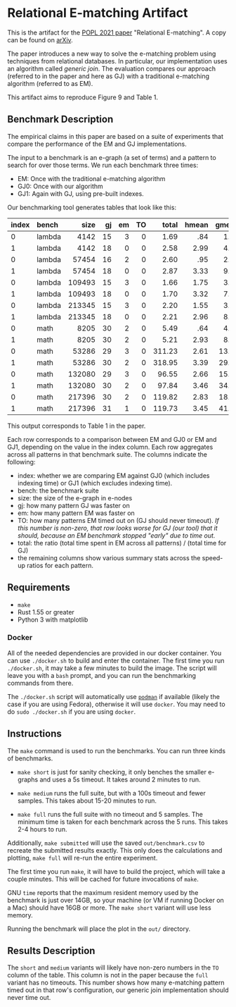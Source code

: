# Relational E-matching Artifact

This is the artifact for the
[POPL 2021 paper](https://popl22.sigplan.org/details/POPL-2022-popl-research-papers/35/Relational-E-Matching)
"Relational E-matching".
A copy can be found on 
[arXiv](https://arxiv.org/abs/2108.02290).

The paper introduces a new way to solve the e-matching problem 
using techniques from relational databases.
In particular, our implementation uses an algorithm called _generic join_.
The evaluation compares our approach (referred to in the paper and here as GJ)
with a traditional e-matching algorithm (referred to as EM).

This artifact aims to reproduce Figure 9 and Table 1.

## Benchmark Description

The empirical claims in this paper are based on a suite 
of experiments that compare the performance of the 
EM and GJ implementations.

The input to a benchmark is 
an e-graph (a set of terms) and 
a pattern to search for over those terms.
We run each benchmark three times:

- EM: Once with the traditional e-matching algorithm
- GJ0: Once with our algorithm
- GJ1: Again with GJ, using pre-built indexes.

Our benchmarking tool generates tables that look like this:

|index|  bench|       size|  gj|  em| TO|   total|    hmean|    gmean|     best|     medn|    worst |
| :-- |   :-- |       --: | --:| --:| --:|    --:|      --:|      --:|      --:|      --:|       --:|
|0|     lambda|       4142|  15|   3|  0|    1.69|      .84|     1.71|    13.62|     1.60|      .12 |
|1|     lambda|       4142|  18|   0|  0|    2.58|     2.99|     4.23|    39.17|     3.68|     1.10 |
|0|     lambda|      57454|  16|   2|  0|    2.60|      .95|     2.66|   136.54|     2.65|      .12 |
|1|     lambda|      57454|  18|   0|  0|    2.87|     3.33|     9.11|   406.70|     4.05|     1.03 |
|0|     lambda|     109493|  15|   3|  0|    1.66|     1.75|     3.11|   148.96|     2.03|      .65 |
|1|     lambda|     109493|  18|   0|  0|    1.70|     3.32|     7.46|   291.18|     4.10|     1.05 |
|0|     lambda|     213345|  15|   3|  0|    2.20|     1.55|     3.40|   304.33|     1.72|      .43 |
|1|     lambda|     213345|  18|   0|  0|    2.21|     2.96|     8.23|   501.12|     5.04|     1.04 |
|0|       math|       8205|  30|   2|  0|    5.49|      .64|     4.61|    66.54|     2.79|      .03 |
|1|       math|       8205|  30|   2|  0|    5.21|     2.93|     8.62|  1630.00|     5.48|      .62 |
|0|       math|      53286|  29|   3|  0|  311.23|     2.61|    13.50|    5.0e4|     3.62|      .74 |
|1|       math|      53286|  30|   2|  0|  318.95|     3.39|    29.60|    1.3e6|    30.72|      .74 |
|0|       math|     132080|  29|   3|  0|   96.55|     2.66|    15.18|    6.1e4|     4.02|      .60 |
|1|       math|     132080|  30|   2|  0|   97.84|     3.46|    34.16|    2.4e6|    68.71|      .75 |
|0|       math|     217396|  30|   2|  0|  119.82|     2.83|    18.34|    1.0e5|     3.91|      .72 |
|1|       math|     217396|  31|   1|  0|  119.73|     3.45|    41.35|    8.6e6|    80.84|      .76 |

This output corresponds to Table 1 in the paper. 

Each row corresponds to a comparison between EM and GJ0 or EM and GJ1, 
depending on the value in the index column. 
Each row aggregates across all patterns in that benchmark suite.
The columns indicate the following:

- index: whether we are comparing EM against GJ0 (which includes indexing time) or GJ1 (which excludes indexing time).
- bench: the benchmark suite
- size: the size of the e-graph in e-nodes
- gj: how many pattern GJ was faster on
- em: how many pattern EM was faster on
- TO: how many patterns EM timed out on (GJ should never timeout).
  *If this number is non-zero, that row looks worse for GJ (our tool) that it should, because an EM benchmark stopped "early" due to time out.*
- total: the ratio (total time spent in EM across all patterns) / (total time for GJ)
- the remaining columns show various summary stats across the speed-up ratios for each pattern.

## Requirements

- `make`
- Rust 1.55 or greater
- Python 3 with matplotlib

### Docker

All of the needed dependencies are provided in our docker container.
You can use `./docker.sh` to build and enter the container.
The first time you run `./docker.sh`, it may take a few minutes to build the image.
The script will leave you with a `bash` prompt, 
and you can run the benchmarking commands from there.

The `./docker.sh` script will automatically use [`podman`](https://podman.io/)
if available (likely the case if you are using Fedora), otherwise it will use `docker`.
You may need to do `sudo ./docker.sh` if you are using `docker`.

## Instructions

The `make` command is used to run the benchmarks. 
You can run three kinds of benchmarks.

- `make short` is just for sanity checking,
  it only benches the smaller e-graphs and uses a 5s timeout.
  It takes around 2 minutes to run.

- `make medium` runs the full suite, but with a 100s timeout and fewer samples.
  This takes about 15-20 minutes to run.

- `make full` runs the full suite with no timeout and 5 samples.
  The minimum time is taken for each benchmark across the 5 runs.
  This takes 2-4 hours to run.

Additionally, `make submitted` will use the saved `out/benchmark.csv` 
to recreate the submitted results exactly.
This only does the calculations and plotting, 
`make full` will re-run the entire experiment.

The first time you run `make`, 
it will have to build the project, which will take a couple minutes.
This will be cached for future invocations of `make`.

GNU `time` reports that the maximum resident memory used by the benchmark is
just over 14GB, so your machine (or VM if running Docker on a Mac) should have
16GB or more. 
The `make short` variant will use less memory.

Running the benchmark will place the plot in the `out/` directory.

## Results Description

The `short` and `medium` variants will likely have non-zero numbers in the `TO`
column of the table.
This column is not in the paper because the `full` variant has no timeouts.
This number shows how many e-matching pattern timed out in that row's configuration,
our generic join implementation should never time out.